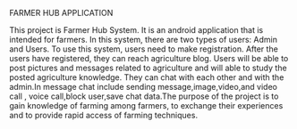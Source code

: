 FARMER HUB APPLICATION

   This project is Farmer Hub System. It is an android application that is intended for farmers.
In this system, there are two types of users: Admin and Users. To use this system, users need to make registration. After the users have registered, they can reach agriculture blog. Users will be able to post pictures and messages related to agriculture and will able to study the posted agriculture knowledge. They can chat with each other and with the admin.In message chat include sending message,image,video,and video call , voice call,block user,save chat data.The purpose of the project is to gain knowledge of farming among farmers, to exchange their experiences and to provide rapid access of farming techniques.


